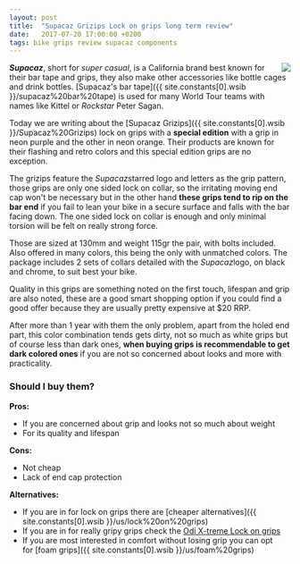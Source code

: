 ```yaml
---
layout: post
title:  "Supacaz Grizips Lock on grips long term review"
date:   2017-07-20 17:00:00 +0200
tags: bike grips review supacaz components
---
```


<a href='{{ site.constants[0].wsib }}/Supacaz%20Grizips'><img style="float: right;" src="https://i.imgur.com/FLyxmiBm.jpg"></a>

***Supacaz***, short for *super casual*, is a California brand best known for their bar tape and grips, they also make other accessories like bottle cages and drink bottles. [Supacaz's bar tape]({{ site.constants[0].wsib }}/supacaz%20bar%20tape) is used for many World Tour teams with names like Kittel or *Rockstar* Peter Sagan.

Today we are writing about the [Supacaz Grizips]({{ site.constants[0].wsib }}/Supacaz%20Grizips) lock on grips with a **special edition** with a grip in neon purple and the other in neon orange. Their products are known for their flashing and retro colors and this special edition grips are no exception.

The grizips feature the *Supacaz*starred logo and letters as the grip pattern, those grips are only one sided lock on collar, so the irritating moving end cap won't be necessary but in the other hand **these grips tend to rip on the bar end** if you fail to lean your bike in a secure surface and falls with the bar facing down. The one sided lock on collar is enough and only minimal torsion will be felt on really strong force.

Those are sized at 130mm and weight 115gr the pair, with bolts included. Also offered in many colors, this being the only with unmatched colors. The package includes 2 sets of collars detailed with the *Supacaz*logo, on black and chrome, to suit best your bike.

Quality in this grips are something noted on the first touch, lifespan and grip are also noted, these are a good smart shopping option if you could find a good offer because they are usually pretty expensive at $20 RRP.

After more than 1 year with them the only problem, apart from the holed end part, this color combination tends gets dirty, not so much as white grips but of course less than dark ones, **when buying grips is recommendable to get dark colored ones** if you are not so concerned about looks and more with practicality.

### Should I buy them?

**Pros:**

- If you are concerned about grip and looks not so much about weight
- For its quality and lifespan

**Cons:**

- Not cheap
- Lack of end cap protection

**Alternatives:**

- If you are in for lock on grips there are [cheaper alternatives]({{ site.constants[0].wsib }}/us/lock%20on%20grips)
- If you are in for really gripy grips check the [Odi X-treme Lock on grips](http://mtboffers.blogspot.com/2016/06/odi-x-treme-lock-on-grips-long-term-review.html)
- If you are most interested in comfort without losing grip you can opt for [foam grips]({{ site.constants[0].wsib }}/us/foam%20grips)
